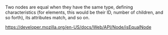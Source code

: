 Two nodes are equal when they have the same type, defining characteristics (for elements, this would be their ID, number of children, and so forth), its attributes match, and so on. 

https://developer.mozilla.org/en-US/docs/Web/API/Node/isEqualNode